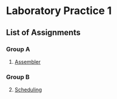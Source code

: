 # Laboratory Practice 1

## List of Assignments

### Group A
1. [Assembler](https://github.com/shxntanu/TE-Lab-Assignments/tree/924f3098f18ef7f7f8a4063bb5baf462fe3f7691/Assembler)

### Group B
2. [Scheduling](https://github.com/shxntanu/TE-Lab-Assignments/tree/d23204b0e32b7fc3cdb0bdb2806bd8f1e308c176/Scheduling)
